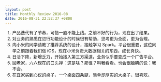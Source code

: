```yaml
---
layout: post
title: Monthly Review 2016-08
date: 2016-08-31 22:52:37 +0800
---
```


1. 产品迭代有了节奏，可惜一直不能上线。之前不好的行为，现在出了结果。
2. 对业务的熟悉在进行功能设计的时候很有帮助，思考更为全面，更为合理。
3. 向小米的同学请教了推荐系统的设计，接触学习 Spark。平台很重要，这位同学之前跟着我们做 iOS，现在小米负责大数据相关的东西，成长真快。
4. 日活下降，新增乏力，开始接入第三方渠道，业务似乎要变成一个广告平台。
5. 回老家，六六现在的口头禅：这是啥？那谁？叫我看看。也会很腼腆的说：我不会。
6. 在宜家买到心仪的桌子，一个桌面四条腿，简单却厚实的大桌子，很喜欢。
